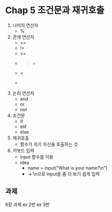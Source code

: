 # Chap 5 조건문과 재귀호출

1. 나머지 연산자
    - % 
2. 관계 연산자
    - ==
    - !=
    - <=
    - >=
    - <
    - >
3. 논리 연산자
    - and
    - or
    - not
4. 조건문
    - if
    - elif
    - else
5. 재귀호출
    - 함수가 자기 자신을 호출하는 것
6. 키보드 입력
    - input 함수를 이용
    - idea
        - name = input("What is your name?\n")
        - -> \n으로 input을 좀 더 보기 쉽게 입력

## 과제
6장 과제
ex 2번 
ex 3번


